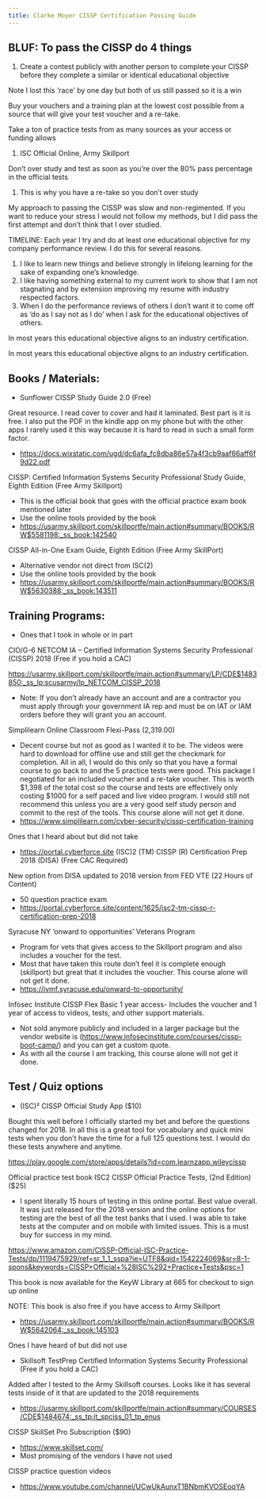 ```yaml
---
title: Clarke Moyer CISSP Certification Passing Guide
---
```


## BLUF: To pass the CISSP do 4 things

1. Create a contest publicly with another person to complete your CISSP before they complete a similar or identical educational objective

Note I lost this ‘race’ by one day but both of us still passed so it is a win

Buy your vouchers and a training plan at the lowest cost possible from a source that will give your test voucher and a re-take.

Take a ton of practice tests from as many sources as your access or funding allows
1. ISC Official Online, Army Skillport

Don’t over study and test as soon as you’re over the 80% pass percentage in the official tests
1. This is why you have a re-take so you don’t over study

My approach to passing the CISSP was slow and non-regimented. If you want to reduce your stress I would not follow my methods, but I did pass the first attempt and don’t think that I over studied.

TIMELINE: Each year I try and do at least one educational objective for my company performance review. I do this for several reasons.

1. I like to learn new things and believe strongly in lifelong learning for the sake of expanding one’s knowledge.
2. I like having something external to my current work to show that I am not stagnating and by extension improving my resume with industry respected factors.
3. When I do the performance reviews of others I don’t want it to come off as ‘do as I say not as I do’ when I ask for the educational objectives of others.

In most years this educational objective aligns to an industry certification.

In most years this educational objective aligns to an industry certification.

## Books / Materials:

- Sunflower CISSP Study Guide 2.0 (Free)

Great resource. I read cover to cover and had it laminated. Best part is it is free. I also put the PDF in the kindle app on my phone but with the other apps I rarely used it this way because it is hard to read in such a small form factor.
- https://docs.wixstatic.com/ugd/dc6afa_fc8dba86e57a4f3cb9aaf66aff6f9d22.pdf

CISSP: Certified Information Systems Security Professional Study Guide, Eighth Edition (Free Army Skillport)
- This is the official book that goes with the official practice exam book mentioned later
- Use the online tools provided by the book
- https://usarmy.skillport.com/skillportfe/main.action#summary/BOOKS/RW$5581198:_ss_book:142540

CISSP All-in-One Exam Guide, Eighth Edition (Free Army SkillPort)
- Alternative vendor not direct from ISC(2)
- Use the online tools provided by the book
- https://usarmy.skillport.com/skillportfe/main.action#summary/BOOKS/RW$5630388:_ss_book:143511

## Training Programs:

- Ones that I took in whole or in part

CIO/G-6 NETCOM IA – Certified Information Systems Security Professional (CISSP) 2018 (Free if you hold a CAC)

https://usarmy.skillport.com/skillportfe/main.action#summary/LP/CDE$1483850:_ss_lp:scusarmy/lp_NETCOM_CISSP_2018
- Note: If you don’t already have an account and are a contractor you must apply through your government IA rep and must be on IAT or IAM orders before they will grant you an account.

Simplilearn Online Classroom Flexi-Pass (2,319.00)
- Decent course but not as good as I wanted it to be. The videos were hard to download for offline use and still get the checkmark for completion. All in all, I would do this only so that you have a formal course to go back to and the 5 practice tests were good. This package I negotiated for an included voucher and a re-take voucher. This is worth $1,398 of the total cost so the course and tests are effectively only costing $1000 for a self paced and live video program. I would still not recommend this unless you are a very good self study person and commit to the rest of the tools. This course alone will not get it done.
- https://www.simplilearn.com/cyber-security/cissp-certification-training

Ones that I heard about but did not take
- https://portal.cyberforce.site (ISC)2 (TM) CISSP (R) Certification Prep 2018 (DISA) (Free CAC Required)

New option from DISA updated to 2018 version from FED VTE (22 Hours of Content)
- 50 question practice exam
- https://portal.cyberforce.site/content/1625/isc2-tm-cissp-r-certification-prep-2018

Syracuse NY ‘onward to opportunities’ Veterans Program
- Program for vets that gives access to the Skillport program and also includes a voucher for the test.
- Most that have taken this route don’t feel it is complete enough (skillport) but great that it includes the voucher. This course alone will not get it done.
- https://ivmf.syracuse.edu/onward-to-opportunity/

Infosec Institute CISSP Flex Basic 1 year access- Includes the voucher and 1 year of access to videos, tests, and other support materials.

- Not sold anymore publicly and included in a larger package but the vendor website is (https://www.infosecinstitute.com/courses/cissp-boot-camp/) and you can get a custom quote.
- As with all the course I am tracking, this course alone will not get it done.

## Test / Quiz options

- (ISC)² CISSP Official Study App ($10)

Bought this well before I officially started my bet and before the questions changed for 2018. In all this is a great tool for vocabulary and quick mini tests when you don’t have the time for a full 125 questions test. I would do these tests anywhere and anytime.

https://play.google.com/store/apps/details?id=com.learnzapp.wileycissp

Official practice test book ISC2 CISSP Official Practice Tests, (2nd Edition)($25)
- I spent literally 15 hours of testing in this online portal. Best value overall. It was just released for the 2018 version and the online options for testing are the best of all the test banks that I used. I was able to take tests at the computer and on mobile with limited issues. This is a must buy for success in my mind.

https://www.amazon.com/CISSP-Official-ISC-Practice-Tests/dp/1119475929/ref=sr_1_1_sspa?ie=UTF8&qid=1542224069&sr=8-1-spons&keywords=CISSP+Official+%28ISC%292+Practice+Tests&psc=1

This book is now available for the KeyW Library at 665 for checkout to sign up online

NOTE: This book is also free if you have access to Army Skillport
- https://usarmy.skillport.com/skillportfe/main.action#summary/BOOKS/RW$5642064:_ss_book:145103

Ones I have heard of but did not use
- Skillsoft TestPrep Certified Information Systems Security Professional (Free if you hold a CAC)

Added after I tested to the Army Skillsoft courses. Looks like it has several tests inside of it that are updated to the 2018 requirements
- https://usarmy.skillport.com/skillportfe/main.action#summary/COURSES/CDE$1484674:_ss_tp:it_spciss_01_tp_enus

CISSP SkillSet Pro Subscription ($90)
- https://www.skillset.com/
- Most promising of the vendors I have not used

CISSP practice question videos
- https://www.youtube.com/channel/UCwUkAunxT1BNbmKVOSEoqYA